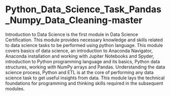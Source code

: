 # Python_Data_Science_Task_Pandas_Numpy_Data_Cleaning-master
Introduction to Data Science is the first module in Data Science Certification. This module provides necessary knowledge and skills related to data science tasks to be performed using python language. This module covers basics of data science, an introduction to Anaconda Navigator, Anaconda installation and working with Jupiter Notebooks and Spyder, introduction to Python programming language and its basics, Python data structures, working with NumPy arrays and Pandas. Understanding the data science process, Python and ETL is at the core of performing any data science task to get useful insights from data. This module lays the technical foundations for programming and thinking skills required in the subsequent modules.
